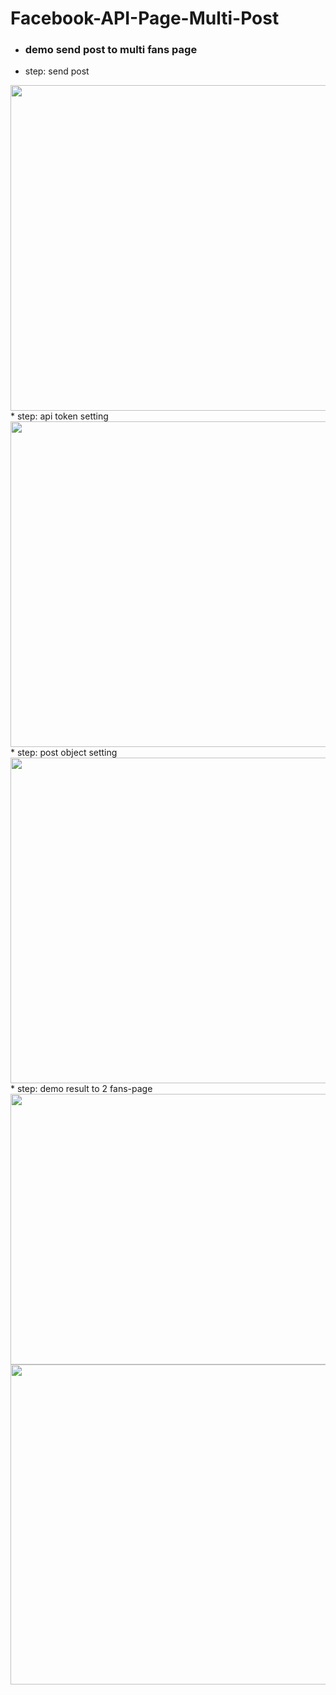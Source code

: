 # Facebook-API-Page-Multi-Post


* ### demo send post to multi fans page
 * step: send post
  <img src="https://github.com/neural022/Facebook-API-Page-Multi-Post/blob/main/demo_img/send_post.png" width="632" height="521">
 * step: api token setting
  <img src="https://github.com/neural022/Facebook-API-Page-Multi-Post/blob/main/demo_img/api_token_setting.png" width="632" height="521">
 * step: post object setting
  <img src="https://github.com/neural022/Facebook-API-Page-Multi-Post/blob/main/demo_img/post_object_setting.png" width="632" height="521">
 * step: demo result to 2 fans-page  
  <img src="https://github.com/neural022/Facebook-API-Page-Multi-Post/blob/main/demo_img/post_result1.png" width="600" height="433">
  <img src="https://github.com/neural022/Facebook-API-Page-Multi-Post/blob/main/demo_img/post_result2.png" width="570" height="512">

